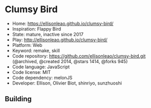 # Clumsy Bird

- Home: https://ellisonleao.github.io/clumsy-bird/
- Inspiration: Flappy Bird
- State: mature, inactive since 2017
- Play: http://ellisonleao.github.io/clumsy-bird/
- Platform: Web
- Keyword: remake, skill
- Code repository: https://github.com/ellisonleao/clumsy-bird.git (@archived, @created 2014, @stars 1414, @forks 945)
- Code language: JavaScript
- Code license: MIT
- Code dependency: melonJS
- Developer: Ellison, Olivier Biot, shinriyo, sunzhuoshi

## Building
